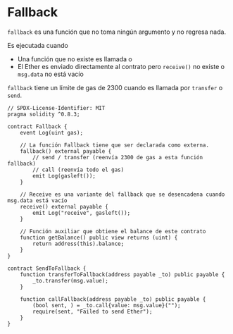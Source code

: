 # Fallback

`fallback` es una función que no toma ningún argumento y no regresa nada.

Es ejecutada cuando

* Una función que no existe es llamada o
* El Ether es enviado directamente al contrato pero `receive()` no existe o `msg.data` no está vacío

`fallback` tiene un límite de gas de 2300 cuando es llamada por `transfer` o `send`.

```solidity
// SPDX-License-Identifier: MIT
pragma solidity ^0.8.3;

contract Fallback {
    event Log(uint gas);

    // La función Fallback tiene que ser declarada como externa.
    fallback() external payable {
        // send / transfer (reenvía 2300 de gas a esta función fallback)
        // call (reenvía todo el gas)
        emit Log(gasleft());
    }

    // Receive es una variante del fallback que se desencadena cuando msg.data está vacío
    receive() external payable {
        emit Log("receive", gasleft());
    }

    // Función auxiliar que obtiene el balance de este contrato
    function getBalance() public view returns (uint) {
        return address(this).balance;
    }
}

contract SendToFallback {
    function transferToFallback(address payable _to) public payable {
        _to.transfer(msg.value);
    }

    function callFallback(address payable _to) public payable {
        (bool sent, ) = _to.call{value: msg.value}("");
        require(sent, "Failed to send Ether");
    }
}
```
